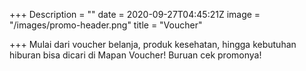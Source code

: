+++
Description = ""
date = 2020-09-27T04:45:21Z
image = "/images/promo-header.png"
title = "Voucher"

+++
Mulai dari voucher belanja, produk kesehatan, hingga kebutuhan hiburan bisa dicari di Mapan Voucher! Buruan cek promonya!